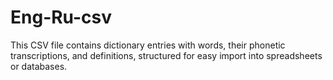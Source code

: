 # Eng-Ru-csv
 This CSV file contains dictionary entries with words, their phonetic transcriptions, and definitions, structured for easy import into spreadsheets or databases.
